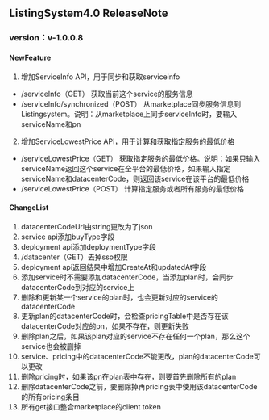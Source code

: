 ## ListingSystem4.0 ReleaseNote

### version：v-1.0.0.8

#### NewFeature

1. 增加ServiceInfo API，用于同步和获取serviceinfo
 - /serviceInfo（GET） 获取当前这个service的服务信息
 - /serviceInfo/synchronized（POST） 从marketplace同步服务信息到Listingsystem。说明：从marketplace上同步serviceInfo时，要输入serviceName和pn
2. 增加ServiceLowestPrice API，用于计算和获取指定服务的最低价格
 - /serviceLowestPrice（GET） 获取指定服务的最低价格。说明：如果只输入serviceName返回这个service在全平台的最低价格，如果输入指定serviceName和datacenterCode，则返回该service在该平台的最低价格
 - /serviceLowestPrice（POST） 计算指定服务或者所有服务的最低价格

#### ChangeList

 1. datacenterCodeUrl由string更改为了json
 2. service api添加buyType字段
 3. deployment api添加deploymentType字段
 4. /datacenter（GET）去掉sso权限
 5. deployment api返回结果中增加CreateAt和updatedAt字段
 6. 添加service时不需要添加datacenterCode，当添加plan时，会同步datacenterCode到对应的service上
 7. 删除和更新某一个service的plan时，也会更新对应的service的datacenterCode
 8. 更新plan的datacenterCode时，会检查pricingTable中是否存在该datacenterCode对应的pn，如果不存在，则更新失败
 9. 删除plan之后，如果该plan对应的service不存在任何一个plan，那么这个service也会被删掉
 10. service、pricing中的datacenterCode不能更改，plan的datacenterCode可以更改
 11. 删除pricing时，如果该pn在plan表中存在，则要首先删除所有的plan
 12. 删除datacenterCode之前，要删除掉再pricing表中使用该datacenterCode的所有pricing条目
 13. 所有get接口整合marketplace的client token


